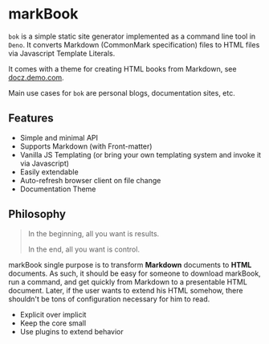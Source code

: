 # markBook

`bok` is a simple static site generator implemented as a command line tool in `Deno`. It converts Markdown (CommonMark specification) files to HTML files via Javascript Template Literals.

It comes with a theme for creating HTML books from Markdown, see [docz.demo.com](https://google.com).

Main use cases for `bok` are personal blogs, documentation sites, etc.

## Features

- Simple and minimal API
- Supports Markdown (with Front-matter)
- Vanilla JS Templating (or bring your own templating system and invoke it via Javascript)
- Easily extendable
- Auto-refresh browser client on file change
- Documentation Theme

## Philosophy

> In the beginning, all you want is results.
>
> In the end, all you want is control.

markBook single purpose is to transform **Markdown** documents to **HTML** documents. As such, it should be easy for someone to download markBook, run a command, and get quickly from Markdown to a presentable HTML document. Later, if the user wants to extend his HTML somehow, there shouldn't be tons of configuration necessary for him to read.

- Explicit over implicit
- Keep the core small
- Use plugins to extend behavior
